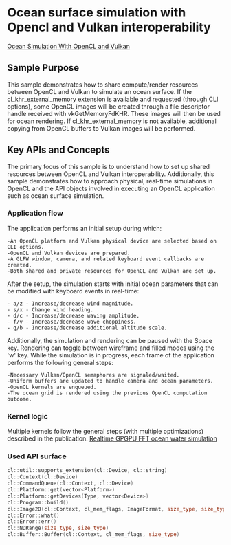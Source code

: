 # Ocean surface simulation with Opencl and Vulkan interoperability

[Ocean Simulation With OpenCL and Vulkan](ocean.png)

## Sample Purpose

This sample demonstrates how to share compute/render resources between OpenCL and Vulkan to simulate an ocean surface. If the cl_khr_external_memory extension is available and requested (through CLI options), some OpenCL images will be created through a file descriptor handle received with vkGetMemoryFdKHR. These images will then be used for ocean rendering. If cl_khr_external_memory is not available, additional copying from OpenCL buffers to Vulkan images will be performed.

## Key APIs and Concepts

The primary focus of this sample is to understand how to set up shared resources between OpenCL and Vulkan interoperability. Additionally, this sample demonstrates how to approach physical, real-time simulations in OpenCL and the API objects involved in executing an OpenCL application such as ocean surface simulation.


### Application flow

The application performs an initial setup during which:

    -An OpenCL platform and Vulkan physical device are selected based on CLI options.
    -OpenCL and Vulkan devices are prepared.
    -A GLFW window, camera, and related keyboard event callbacks are created.
    -Both shared and private resources for OpenCL and Vulkan are set up.

After the setup, the simulation starts with initial ocean parameters that can be modified with keyboard events in real-time:

    - a/z - Increase/decrease wind magnitude.
    - s/x - Change wind heading.
    - d/c - Increase/decrease waving amplitude.
    - f/v - Increase/decrease wave choppiness.
    - g/b - Increase/decrease additional altitude scale.

Additionally, the simulation and rendering can be paused with the Space key. Rendering can toggle between wireframe and filled modes using the 'w' key. While the simulation is in progress, each frame of the application performs the following general steps:

    -Necessary Vulkan/OpenCL semaphores are signaled/waited.
    -Uniform buffers are updated to handle camera and ocean parameters.
    -OpenCL kernels are enqueued.
    -The ocean grid is rendered using the previous OpenCL computation outcome.


### Kernel logic

Multiple kernels follow the general steps (with multiple optimizations) described in the publication:  [Realtime GPGPU FFT ocean water simulation](https://tore.tuhh.de/bitstream/11420/1439/1/GPGPU_FFT_Ocean_Simulation.pdf)

### Used API surface

```c++
cl::util::supports_extension(cl::Device, cl::string)
cl::Context(cl::Device)
cl::CommandQueue(cl::Context, cl::Device)
cl::Platform::get(vector<Platform>)
cl::Platform::getDevices(Type, vector<Device>)
cl::Program::build()
cl::Image2D(cl::Context, cl_mem_flags, ImageFormat, size_type, size_type)
cl::Error::what()
cl::Error::err()
cl::NDRange(size_type, size_type)
cl::Buffer::Buffer(cl::Context, cl_mem_flags, size_type)
```



